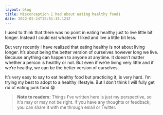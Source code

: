 ```yaml
---
layout: blog
title: Misconception I had about eating healthy food1
date: 2022-05-24T15:51:33.121Z
---
```

I used to think that there was no point in eating healthy just to live little bit longer. Instead I could eat whatever I liked and live a little bit less. 

But very recently I have realized that eating healthy is not about living longer. It’s about being the better version of ourselves however long we live. Because anything can happen to anyone at anytime. It doesn’t matter whether a person is healthy or not. But even if we’re living very little and if we’re healthy, we can be the better version of ourselves.

It’s very easy to say to eat healthy food but practicing it, is very hard. I’m trying my best to adopt to a healthy lifestyle. But I don’t think I will fully get rid of eating junk food 😁



> **Note to readers:** Things I've written here is just my perspective, so it's may or may not be right. If you have any thoughts or feedback, you can share it with me through email or Twitter.